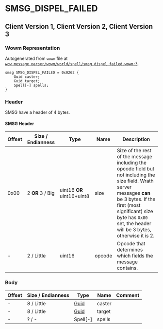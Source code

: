 # SMSG_DISPEL_FAILED

## Client Version 1, Client Version 2, Client Version 3

### Wowm Representation

Autogenerated from `wowm` file at [`wow_message_parser/wowm/world/spell/smsg_dispel_failed.wowm:3`](https://github.com/gtker/wow_messages/tree/main/wow_message_parser/wowm/world/spell/smsg_dispel_failed.wowm#L3).
```rust,ignore
smsg SMSG_DISPEL_FAILED = 0x0262 {
    Guid caster;
    Guid target;
    Spell[-] spells;
}
```
### Header

SMSG have a header of 4 bytes.

#### SMSG Header

| Offset | Size / Endianness | Type   | Name   | Description |
| ------ | ----------------- | ------ | ------ | ----------- |
| 0x00   | 2 **OR** 3 / Big           | uint16 **OR** uint16+uint8 | size | Size of the rest of the message including the opcode field but not including the size field. Wrath server messages **can** be 3 bytes. If the first (most significant) size byte has `0x80` set, the header will be 3 bytes, otherwise it is 2.|
| -      | 2 / Little| uint16 | opcode | Opcode that determines which fields the message contains. |

### Body

| Offset | Size / Endianness | Type | Name | Comment |
| ------ | ----------------- | ---- | ---- | ------- |
| - | 8 / Little | [Guid](../types/packed-guid.md) | caster |  |
| - | 8 / Little | [Guid](../types/packed-guid.md) | target |  |
| - | ? / - | Spell[-] | spells |  |

